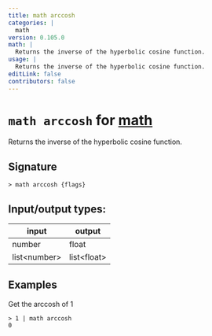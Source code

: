 ```yaml
---
title: math arccosh
categories: |
  math
version: 0.105.0
math: |
  Returns the inverse of the hyperbolic cosine function.
usage: |
  Returns the inverse of the hyperbolic cosine function.
editLink: false
contributors: false
---
```

<!-- This file is automatically generated. Please edit the command in https://github.com/nushell/nushell instead. -->

# `math arccosh` for [math](/commands/categories/math.md)

<div class='command-title'>Returns the inverse of the hyperbolic cosine function.</div>

## Signature

```> math arccosh {flags} ```


## Input/output types:

| input        | output      |
| ------------ | ----------- |
| number       | float       |
| list&lt;number&gt; | list&lt;float&gt; |
## Examples

Get the arccosh of 1
```nu
> 1 | math arccosh
0
```
